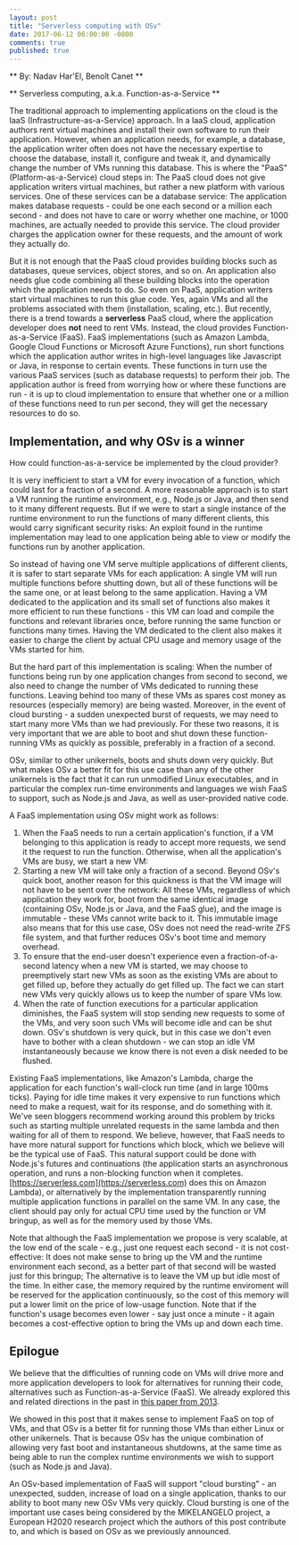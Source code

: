 ```yaml
---
layout: post
title: "Serverless computing with OSv"
date: 2017-06-12 06:00:00 -0800
comments: true
published: true
---
```


** By: Nadav Har'El, Benoît Canet **

** Serverless computing, a.k.a. Function-as-a-Service **

The traditional approach to implementing applications on the cloud is the IaaS (Infrastructure-as-a-Service) approach. In a IaaS cloud, application authors rent virtual machines and install their own software to run their application. However, when an application needs, for example, a database, the application writer often does not have the necessary expertise to choose the database, install it, configure and tweak it, and dynamically change the number of VMs running this database. This is where the "PaaS" (Platform-as-a-Service) cloud steps in: The PaaS cloud does not give application writers virtual machines, but rather a new platform with various services. One of these services can be a database service: The application makes database requests - could be one each second or a million each second - and does not have to care or worry whether one machine, or 1000 machines, are actually needed to provide this service. The cloud provider charges the application owner for these requests, and the amount of work they actually do.

But it is not enough that the PaaS cloud provides building blocks such as databases, queue services, object stores, and so on. An application also needs glue code combining all these building blocks into the operation which the application needs to do. So even on PaaS, application writers start virtual machines to run this glue code. Yes, again VMs and all the problems associated with them (installation, scaling, etc.). But recently, there is a trend towards a **serverless** PaaS cloud, where the application developer does **not** need to rent VMs. Instead, the cloud provides Function-as-a-Service (FaaS). FaaS implementations (such as Amazon Lambda, Google Cloud Functions or Microsoft Azure Functions), run short functions which the application author writes in high-level languages like Javascript or Java, in response to certain events. These functions in turn use the various PaaS services (such as database requests) to perform their job. The application author is freed from worrying how or where these functions are run - it is up to cloud implementation to ensure that whether one or a million of these functions need to run per second, they will get the necessary resources to do so.

## Implementation, and why OSv is a winner

How could function-as-a-service be implemented by the cloud provider?

It is very inefficient to start a VM for every invocation of a function, which could last for a fraction of a second. A more reasonable approach is to start a VM running the runtime environment, e.g., Node.js or Java, and then send to it many different requests. But if we were to start a single instance of the runtime environment to run the functions of many different clients, this would carry significant security risks: An exploit found in the runtime implementation may lead to one application being able to view or modify the functions run by another application.

So instead of having one VM serve multiple applications of different clients, it is safer to start separate VMs for each application: A single VM will run multiple functions before shutting down, but all of these functions will be the same one, or at least belong to the same application. Having a VM dedicated to the application and its small set of functions also makes it more efficient to run these functions - this VM can load and compile the functions and relevant libraries once, before running the same function or functions many times. Having the VM dedicated to the client also makes it easier to charge the client by actual CPU usage and memory usage of the VMs started for him.

But the hard part of this implementation is scaling: When the number of functions being run by one application changes from second to second, we also need to change the number of VMs dedicated to running these functions. Leaving behind too many of these VMs as spares cost money as resources (especially memory) are being wasted. Moreover, in the event of cloud bursting - a sudden unexpected burst of requests, we may need to start many more VMs than we had previously. For these two reasons, it is very important that we are able to boot and shut down these function-running VMs as quickly as possible, preferably in a fraction of a second.

OSv, similar to other unikernels, boots and shuts down very quickly. But what makes OSv a better fit for this use case than any of the other unikernels is the fact that it can run unmodified Linux executables, and in particular the complex run-time environments and languages we wish FaaS to support, such as Node.js and Java, as well as user-provided native code.

A FaaS implementation using OSv might work as follows:

1. When the FaaS needs to run a certain application's function, if a VM belonging to this application is ready to accept more requests, we send it the request to run the function. Otherwise, when all the application's VMs are busy, we start a new VM:
2. Starting a new VM will take only a fraction of a second. Beyond OSv's quick boot, another reason for this quickness is that the VM image will not have to be sent over the network: All these VMs, regardless of which application they work for, boot from the same identical  image (containing OSv, Node.js or Java, and the FaaS glue), and the image is immutable - these VMs cannot write back to it. This immutable image also means that for this use case, OSv does not need the read-write ZFS file system, and that further reduces OSv's boot time and memory overhead.
3. To ensure that the end-user doesn't experience even a fraction-of-a-second latency when a new VM is started, we may choose to preemptively start new VMs as soon as the existing VMs are about to get filled up, before they actually do get filled up. The fact we can start new VMs very quickly allows us to keep the number of spare VMs low.
4. When the rate of function executions for a particular application diminishes, the FaaS system will stop sending new requests to some of the VMs, and very soon such VMs will become idle and can be shut down. OSv's shutdown is very quick, but in this case we don't even have to bother with a clean shutdown - we can stop an idle VM instantaneously because we know there is not even a disk needed to be flushed.

Existing FaaS implementations, like Amazon's Lambda, charge the application for each function's wall-clock run time (and in large 100ms ticks). Paying for idle time makes it very expensive to run functions which need to make a request, wait for its response, and do something with it. We've seen bloggers recommend working around this problem by tricks such as starting multiple unrelated requests in the same lambda and then waiting for all of them to respond. We believe, however, that FaaS needs to have more natural support for functions which block, which we believe will be the typical use of FaaS. This natural support could be done with Node.js's futures and continuations (the application starts an asynchronous operation, and runs a non-blocking function when it completes. [https://serverless.com](https://serverless.com) does this on Amazon Lambda), or alternatively by the implementation transparently running multiple application functions in parallel on the same VM. In any case, the client should pay only for actual CPU time used by the function or VM bringup, as well as for the memory used by those VMs.

Note that although the FaaS implementation we propose is very scalable, at the low end of the scale - e.g., just one request each second - it is not cost-effective: It does not make sense to bring up the VM and the runtime environment each second, as a better part of that second will be wasted just for this bringup; The alternative is to leave the VM up but idle most of the time. In either case, the memory required by the runtime enviroment will be reserved for the application continuously, so the cost of this memory will put a lower limit on the price of low-usage function. Note that if the function's usage becomes even lower - say just once a minute - it again becomes a cost-effective option to bring the VMs up and down each time.


## Epilogue
We believe that the difficulties of running code on VMs will drive more and more application developers to look for alternatives for running their code, alternatives such as Function-as-a-Service (FaaS). We already explored this and related directions in the past in [this paper from 2013](http://nadav.harel.org.il/homepage/papers/paas-2013.pdf).

We showed in this post that it makes sense to implement FaaS on top of VMs, and that OSv is a better fit for running those VMs than either Linux or other unikernels. That is because OSv has the unique combination of allowing very fast boot and instantaneous shutdowns, at the same time as being able to run the complex runtime environments we wish to support (such as Node.js and Java).

An OSv-based implementation of FaaS will support "cloud bursting" - an unexpected, sudden, increase of load on a single application, thanks to our ability to boot many new OSv VMs very quickly. Cloud bursting is one of the important use cases being considered by the MIKELANGELO project, a European H2020 research project which the authors of this post contribute to, and which is based on OSv as we previously announced.
